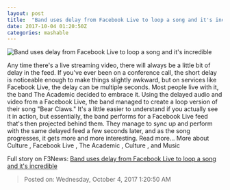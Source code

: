 ```yaml
---
layout: post
title:  "Band uses delay from Facebook Live to loop a song and it's incredible"
date: 2017-10-04 01:20:50Z
categories: mashable
---
```


![Band uses delay from Facebook Live to loop a song and it's incredible](https://i.amz.mshcdn.com/JbtZ5vJRJlIaY4nnZPu2vtcWEoo=/1200x630/2017%2F10%2F04%2Fce%2Ffbe088d1200547f7a483fea1b5f9b6c5.99a87.jpg)

Any time there's a live streaming video, there will always be a little bit of delay in the feed. If you've ever been on a conference call, the short delay is noticeable enough to make things slightly awkward, but on services like Facebook Live, the delay can be multiple seconds. Most people live with it, the band The Academic decided to embrace it. Using the delayed audio and video from a Facebook Live, the band managed to create a loop version of their song "Bear Claws." It's a little easier to understand if you actually see it in action, but essentially, the band performs for a Facebook Live feed that's then projected behind them. They manage to sync up and perform with the same delayed feed a few seconds later, and as the song progresses, it gets more and more interesting. Read more... More about Culture , Facebook Live , The Academic , Culture , and Music


Full story on F3News: [Band uses delay from Facebook Live to loop a song and it's incredible](http://www.f3nws.com/n/drHExE)

> Posted on: Wednesday, October 4, 2017 1:20:50 AM
